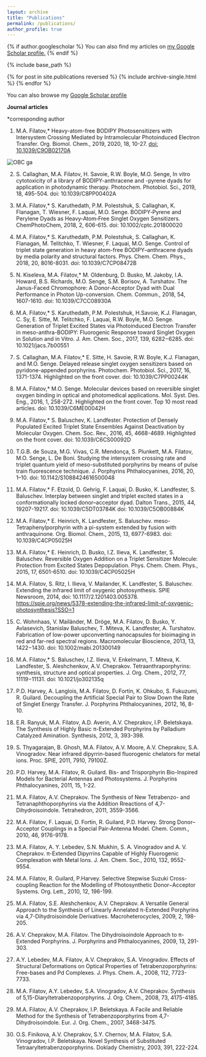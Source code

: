 ```yaml
---
layout: archive
title: "Publications"
permalink: /publications/
author_profile: true
---
```


{% if author.googlescholar %}
  You can also find my articles on <u><a href="{{author.googlescholar}}">my Google Scholar profile</a>.</u>
{% endif %}

{% include base_path %}

{% for post in site.publications reversed %}
  {% include archive-single.html %}
{% endfor %}

You can also browse my [Google Scholar profile](https://scholar.google.com/citations?user=g1IdjV4AAAAJ&hl)

**Journal articles**

*corresponding author

1. M.A. Filatov,* Heavy-atom-free BODIPY Photosensitizers with Intersystem Crossing Mediated by Intramolecular Photoinduced Electron Transfer. Org. Biomol. Chem., 2019, 2020, 18, 10-27.
[doi: 10.1039/C9OB02170A](https://pubs.rsc.org/en/content/articlehtml/2019/ob/c9ob02170a)

![OBC ga](https://mihafil.github.io/academic/images/1obc2020.gif)

2. S. Callaghan,  M.A. Filatov, H. Savoie, R.W. Boyle, M.O. Senge, In vitro cytotoxicity of a library of BODIPY-anthracene and -pyrene dyads for application in photodynamic therapy. Photochem. Photobiol. Sci., 2019, 18, 495-504.
doi: 10.1039/C8PP00402A

3. M.A. Filatov,*  S. Karuthedath,  P.M. Polestshuk,  S. Callaghan,  K. Flanagan,  T. Wiesner,  F. Laquai, M.O. Senge. BODIPY‐Pyrene and Perylene Dyads as Heavy‐Atom‐Free Singlet Oxygen Sensitizers. ChemPhotoChem, 2018, 2, 606-615.
doi: 10.1002/cptc.201800020

4. M.A. Filatov,*  S. Karuthedath,  P.M. Polestshuk,  S. Callaghan,  K. Flanagan,  M. Telitchko,  T. Wiesner,  F. Laquai, M.O. Senge. Control of triplet state generation in heavy atom-free BODIPY–anthracene dyads by media polarity and structural factors. Phys. Chem. Chem. Phys., 2018, 20, 8016-8031.
doi: 10.1039/C7CP08472B

5. N. Kiseleva, M.A. Filatov,* M. Oldenburg, D. Busko, M. Jakoby, I.A. Howard, B.S. Richards, M.O. Senge, S.M. Borisov, A. Turshatov. The Janus-Faced Chromophore: A Donor-Acceptor Dyad with Dual Performance in Photon Up-conversion. Chem. Commun., 2018, 54, 1607-1610.
doi: 10.1039/C7CC08930A

6. M.A. Filatov,* S. Karuthedath, P.M. Polestshuk, H.Savoie, K.J. Flanagan, C. Sy, E. Sitte, M. Telitchko, F. Laquai, R.W. Boyle, M.O. Senge. Generation of Triplet Excited States via Photoinduced Electron Transfer in meso-anthra-BODIPY: Fluorogenic Response toward Singlet Oxygen in Solution and in Vitro. J. Am. Chem. Soc., 2017, 139, 6282−6285.
doi: 10.1021/jacs.7b00551

7. S. Callaghan, M.A. Filatov,* E. Sitte, H. Savoie, R.W. Boyle, K.J. Flanagan, and M.O. Senge. Delayed release singlet oxygen sensitizers based on pyridone-appended porphyrins. Photochem. Photobiol. Sci., 2017, 16, 1371-1374. Highlighted on the front cover.
doi: 10.1039/C7PP00244K

8. M.A. Filatov,* M.O. Senge. Molecular devices based on reversible singlet oxygen binding in optical and photomedical applications. Mol. Syst. Des. Eng., 2016, 1, 258-272. Highlighted on the front cover. Top 10 most read articles.
doi: 10.1039/C6ME00042H

9. M.A. Filatov,* S. Baluschev, K. Landfester. Protection of Densely Populated Excited Triplet State Ensembles Against Deactivation by Molecular Oxygen. Chem. Soc. Rev., 2016, 45, 4668-4689. Highlighted on the front cover.
doi: 10.1039/C6CS00092D

10. T.G.B. de Souza, M.G. Vivas, C.R. Mendonça, S. Plunkett, M.A. Filatov, M.O. Senge, L. De Boni. Studying the intersystem crossing rate and triplet quantum yield of meso-substituted porphyrins by means of pulse train fluorescence technique. J. Porphyrins Phthalocyanines, 2016, 20, 1–10.
doi: 10.1142/S1088424616500048

11. M.A. Filatov,* F. Etzold, D. Gehrig, F. Laquai, D. Busko, K. Landfester, S. Baluschev. Interplay between singlet and triplet excited states in a conformationally locked donor–acceptor dyad. Dalton Trans., 2015, 44, 19207-19217.
doi: 10.1039/C5DT03784K
doi: 10.1039/C5OB00884K

12. M.A. Filatov,* E. Heinrich, K. Landfester, S. Baluschev. meso-Tetraphenylporphyrin with a pi-system extended by fusion with anthraquinone. Org. Biomol. Chem., 2015, 13, 6977-6983.
doi: 10.1039/C4CP05025H

13. M.A. Filatov,* E. Heinrich, D. Busko, I.Z. Ilieva, K. Landfester, S. Baluschev. Reversible Oxygen Addition on a Triplet Sensitizer Molecule: Protection from Excited States Depopulation. Phys. Chem. Chem. Phys., 2015, 17, 6501-6510.
doi: 10.1039/C4CP05025H

14. M.A. Filatov, S. Ritz, I. Ilieva, V. Mailander, K. Landfester, S. Baluschev. Extending the infrared limit of oxygenic photosynthesis. SPIE Newsroom, 2014, doi: 10.1117/2.1201403.005378.
https://spie.org/news/5378-extending-the-infrared-limit-of-oxygenic-photosynthesis?SSO=1

15. C. Wohnhaas, V. Mailänder, M. Dröge, M.A. Filatov, D. Busko, Y. Avlasevich, Stanislav Baluschev, T. Miteva, K. Landfester, A. Turshatov. Fabrication of low-power upconverting nanocapsules for bioimaging in red and far-red spectral regions. Macromolecular Bioscience, 2013, 13, 1422−1430.
doi: 10.1002/mabi.201300149

16. M.A. Filatov,* S. Baluschev, I.Z. Ilieva, V. Enkelmann, T. Miteva, K. Landfester, S. Aleshchenkov, A.V. Cheprakov. Tetraanthraporphyrins: synthesis, structure and optical properties. J. Org. Chem., 2012, 77, 11119−11131.
doi: 10.1021/jo302135q

17. P.D. Harvey, A. Langlois, M.A. Filatov, D. Fortin, K. Ohkubo, S. Fukuzumi, R. Guilard. Decoupling the Artificial Special Pair to Slow Down the Rate of Singlet Energy Transfer. J. Porphyrins Phthalocyanines, 2012, 16, 8-10.
18. E.R. Ranyuk, M.A. Filatov, A.D. Averin, A.V. Cheprakov, I.P. Beletskaya. The Synthesis of Highly Basic π-Extended Porphyrins by Palladium Catalyzed Amination. Synthesis, 2012, 3, 393-398.
19. S. Thyagarajan, B. Ghosh, M.A. Filatov, A.V. Moore, A.V. Cheprakov, S.A. Vinogradov. Near infrared dipyrrin-based fluorogenic chelators for metal ions. Proc. SPIE, 2011, 7910, 79100Z.
20. P.D. Harvey, M.A. Filatov, R. Guilard. Bis- and Trisporphyrin Bio-Inspired Models for Bacterial Antennas and Photosystems. J. Porphyrins Phthalocyanines, 2011, 15, 1-22.
21. M.A. Filatov, A.V. Cheprakov. The Synthesis of New Tetrabenzo- and Tetranaphthoporphyrins via the Addition Rreactions of 4,7-Dihydroisoindole. Tetrahedron, 2011, 3559-3566.
22. M.A. Filatov, F. Laquai, D. Fortin, R. Guilard, P.D. Harvey. Strong Donor–Acceptor Couplings in a Special Pair-Antenna Model. Chem. Comm., 2010, 46, 9176-9178.
23. M.A. Filatov, A. Y. Lebedev, S.N. Mukhin, S. A. Vinogradov and A. V. Cheprakov. π-Extended Dipyrrins Capable of Highly Fluorogenic Complexation with Metal Ions. J. Am. Chem. Soc., 2010, 132, 9552-9554.
24. M.A. Filatov, R. Guilard, P.Harvey. Selective Stepwise Suzuki Cross-coupling Reaction for the Modelling of Photosynthetic Donor−Acceptor Systems. Org. Lett., 2010, 12, 196-199.
25. M.A. Filatov, S.E. Aleshchenkov, A.V. Cheprakov. A Versatile General Approach to the Synthesis of Linearly Annelated π-Extended Porphyrins via 4,7-Dihydroisoindole Derivatives. Macroheterocycles, 2009, 2, 198-205.
26. A.V. Cheprakov, M.A. Filatov. The Dihydroisoindole Approach to π-Extended Porphyrins. J. Porphyrins and Phthalocyanines, 2009, 13, 291-303.
27. A.Y. Lebedev, M.A. Filatov, A.V. Cheprakov, S.A. Vinogradov. Effects of Structural Deformations on Optical Properties of Tetrabenzoporphyrins: Free-bases and Pd Complexes. J. Phys. Chem. A., 2008, 112, 7723-7733.
28. M.A. Filatov, A.Y. Lebedev, S.A. Vinogradov, A.V. Cheprakov. Synthesis of 5,15-Diaryltetrabenzoporphyrins. J. Org. Chem., 2008, 73, 4175-4185.
29. M.A. Filatov, A.V. Cheprakov, I.P. Beletskaya. A Facile and Reliable Method for the Synthesis of Tetrabenzoporphyrins from 4,7-Dihydroisoindole. Eur. J. Org. Chem., 2007, 3468-3475.
30. O.S. Finikova, A.V. Cheprakov, S.Y. Chernov, M.A. Filatov, S.A. Vinogradov, I.P. Beletskaya. Novel Synthesis of Substituted Tetraaryltetrabenzoporphyrins. Doklady Chemistry, 2003, 391, 222-224.


